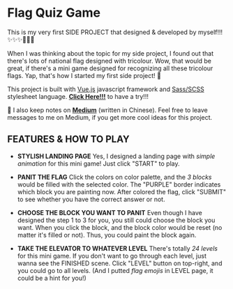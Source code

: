 # Flag Quiz Game
This is my very first SIDE PROJECT that designed & developed by myself!!! ✨✨✨👏👏👏

When I was thinking about the topic for my side project, I found out that there's lots of national flag designed with tricolour. Wow, that would be great, if there's a mini game designed for recognizing all these tricolour flags. Yap, that's how I started my first side project! 👀

This project is built with [Vue.js](https://vuejs.org/) javascript framework and [Sass/SCSS](https://en.wikipedia.org/wiki/Sass_(stylesheet_language)) stylesheet language. **[Click Here!!!](https://wentingliuu.github.io/flag-quiz-game/)** to have a try!!!

🌟 I also keep notes on **[Medium](https://wentingliuu.medium.com/%E4%BA%BA%E7%94%9F%E9%A6%96%E6%AC%A1-side-project-%E5%9C%8B%E6%97%97%E7%8C%9C%E7%8C%9C%E6%A8%82-flag-quiz-game-b0d5b4272394)** (written in Chinese). Feel free to leave messages to me on Medium, if you get more cool ideas for this project.


## FEATURES & HOW TO PLAY
*  **STYLISH LANDING PAGE**
Yes, I designed a landing page with *simple animation* for this mini game! Just click "START" to play.

*  **PANIT THE FLAG**
Click the colors on color palette, and the *3 blocks* would be filled with the selected color. The "PURPLE" border indicates which block you are painting now. After colored the flag, click "SUBMIT" to see whether you have the correct answer or not.

*  **CHOOSE THE BLOCK YOU WANT TO PANIT**
Even though I have designed the step 1 to 3 for you, you still could choose the block you want.
When you click the block, and the block color would be reset (no matter it's filled or not). Thus, you could paint the block again.

*  **TAKE THE ELEVATOR TO WHATEVER LEVEL**
There's totally *24 levels* for this mini game. If you don't want to go through each level, just wanna see the FINISHED scene. Click "LEVEL" button on top-right, and you could go to all levels. (And I putted *flag emojis* in LEVEL page, it could be a hint for you!)
